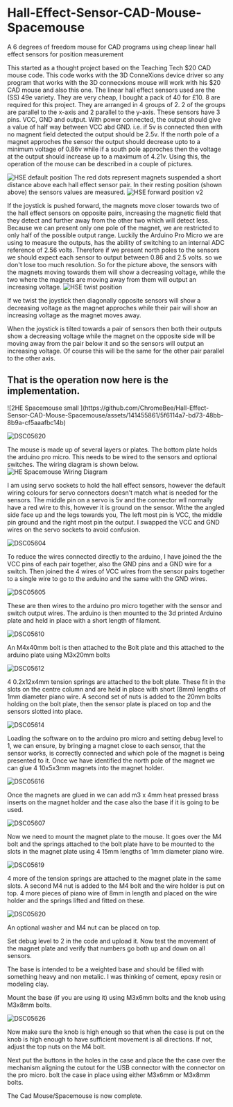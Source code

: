 # Hall-Effect-Sensor-CAD-Mouse-Spacemouse
A 6 degrees of freedom mouse for CAD programs using cheap linear hall effect sensors for position measurement

This started as a thought project based on the Teaching Tech $20 CAD mouse code. This code works with the 3D ConneXions device driver so any program that works with the 3D connecxions mouse will work with his $20 CAD mouse and also this one.
The linear hall effect sensors used are the (SS) 49e variety. They are very cheap, I bought a pack of 40 for £10. 8 are required for this project. They are arranged in 4 groups of 2. 2 of the groups are parallel to the x-axis and 2 parallel to the y-axis.
These sensors have 3 pins. VCC, GND and output. With power connected, the output should give a value of half way between VCC abd GND. i.e. if 5v is connected then with no magnent field detected the output should be 2.5v. If the north pole of a magnet approches the sensor the output should decrease upto to a minimum voltage of 0.86v while if a south pole approches then the voltage at the output should increase up to a maximum of 4.21v.
Using this, the operation of the mouse can be described in a couple of pictures.

![HSE default position](https://github.com/ChromeBee/Hall-Effect-Sensor-CAD-Mouse-Spacemouse/assets/141455861/22768b33-1452-4082-bedd-532636bab065)
The red dots represent magnets suspended a short distance above each hall effect sensor pair. In their resting position (shown above) the sensors values are measured. 
![HSE forward position v2](https://github.com/ChromeBee/Hall-Effect-Sensor-CAD-Mouse-Spacemouse/assets/141455861/e42b34f1-42dd-414b-b4ef-b3ecb01f2316)

If the joystick is pushed forward, the magnets move closer towards two of the hall effect sensors on opposite pairs, increasing the magnetic field that they detect and further away from the other two which will detect less.
Because we can present only one pole of the magnet, we are restricted to only half of the possible output range. Luckily the Arduino Pro Micro we are using to measure the outputs, has the ability of switching to an internal ADC reference of 2.56 volts. Therefore if we present north poles to the sensors we should expect each sensor to output between 0.86 and 2.5 volts. so we don't lose too much resolution.
So for the picture above, the sensors with the magnets moving towards them will show a decreasing voltage, while the two where the magnets are moving away from them will output an increasing voltage.
![HSE twist position](https://github.com/ChromeBee/Hall-Effect-Sensor-CAD-Mouse-Spacemouse/assets/141455861/fbe4f562-9d27-4331-9b0a-0155fb85486c)

If we twist the joystick then diagonally opposite sensors will show a decreasing voltage as the magnet approches while their pair will show an increasing voltage as the magnet moves away.

When the joystick is tilted towards a pair of sensors then both their outputs show a decreasing voltage while the magnet on the opposite side will be moving away from the pair below it and so the sensors will output an increasing voltage.
Of course this will be the same for the other pair parallel to the other axis.

<h2>That is the operation now here is the implementation.</h2>
![2HE Spacemouse small ](https://github.com/ChromeBee/Hall-Effect-Sensor-CAD-Mouse-Spacemouse/assets/141455861/5f6114a7-bd73-48bb-8b9a-cf5aaafbc14b)

![DSC05620](https://github.com/ChromeBee/Hall-Effect-Sensor-CAD-Mouse-Spacemouse/assets/141455861/4f5cfa1a-4475-4a92-9e19-b41e6ca1fe40)


The mouse is made up of several layers or plates. The bottom plate holds the arduino pro micro. This needs to be wired to the sensors and optional switches. The wiring diagram is shown below.
![HE Spacemouse Wiring Diagram](https://github.com/ChromeBee/Hall-Effect-Sensor-CAD-Mouse-Spacemouse/assets/141455861/ee5f8d90-065a-41cc-b25e-70e7bf3e9211)

I am using servo sockets to hold the hall effect sensors, however the default wiring colours for servo connectors doesn't match what is needed for the sensors. The middle pin on a servo is 5v and the connector wll normally have a red wire to this, however it is ground on the sensor. Withe the angled side face up and the legs towards you, The left most pin is VCC, the middle pin ground and the right most pin the output. I swapped the VCC and GND wires on the servo sockets to avoid confusion.

![DSC05604](https://github.com/ChromeBee/Hall-Effect-Sensor-CAD-Mouse-Spacemouse/assets/141455861/a20550b7-fcf4-4fb4-9411-fe3bc642fd1a)

To reduce the wires connected directly to the arduino, I have joined the the VCC pins of each pair together, also the GND pins and a GND wire for a switch. Then joined the 4 wires of VCC wires from the sensor pairs together to a single wire to go to the arduino and the same with the GND wires.

![DSC05605](https://github.com/ChromeBee/Hall-Effect-Sensor-CAD-Mouse-Spacemouse/assets/141455861/6d92b4a5-68d1-4f0a-b682-199aaa43b6e3)

These are then wires to the arduino pro micro together with the sensor and switch output wires.
The arduino is then mounted to the 3d printed Arduino plate and held in place with a short length of filament.

![DSC05610](https://github.com/ChromeBee/Hall-Effect-Sensor-CAD-Mouse-Spacemouse/assets/141455861/98bbf02a-54d8-47da-a36f-8f45aa6195c0)

An M4x40mm bolt is then attached to the Bolt plate and this attached to the arduino plate using M3x20mm bolts

![DSC05612](https://github.com/ChromeBee/Hall-Effect-Sensor-CAD-Mouse-Spacemouse/assets/141455861/d461cffb-a943-47fc-93a1-dc99661eed88)

4  0.2x12x4mm tension springs are attached to the bolt plate. These fit in the slots on the centre column and are held in place with short (8mm) lengths of 1mm diameter piano wire.
A second set of nuts is added to the 20mm bolts holding on the bolt plate, then the sensor plate is placed on top and the sensors slotted into place.

![DSC05614](https://github.com/ChromeBee/Hall-Effect-Sensor-CAD-Mouse-Spacemouse/assets/141455861/c7eb104b-5b8b-47b9-bd37-40a1d4cadbbe)

Loading the software on to the arduino pro micro and setting debug level to 1, we can ensure, by bringing a magnet close to each sensor, that the sensor works, is correctly connected and which pole of the magnet is being presented to it. Once we have identified the north pole of the magnet we can glue 4 10x5x3mm magnets into the magnet holder.

![DSC05616](https://github.com/ChromeBee/Hall-Effect-Sensor-CAD-Mouse-Spacemouse/assets/141455861/12432203-b8fb-4d10-b5e4-b7c99cad2b40)

Once the magnets are glued in we can add m3 x 4mm heat pressed brass inserts on the magnet holder and the case also the base if it is going to be used.

![DSC05607](https://github.com/ChromeBee/Hall-Effect-Sensor-CAD-Mouse-Spacemouse/assets/141455861/f1c086c7-0fb9-44e9-837d-0f4ad9233718)

Now we need to mount the magnet plate to the mouse. It goes over the M4 bolt and the springs attached to the bolt plate have to be mounted to the slots in the magnet plate using 4 15mm lengths of 1mm diameter piano wire.

![DSC05619](https://github.com/ChromeBee/Hall-Effect-Sensor-CAD-Mouse-Spacemouse/assets/141455861/3371f0a5-315b-421c-a8a9-8be6ced8bbc5)

4 more of the tension springs are attached to the magnet plate in the same slots. A second M4 nut is added to the M4 bolt and the wire holder is put on top. 4 more pieces of piano wire of 8mm in length and placed on the wire holder and the springs lifted and fitted on these.

![DSC05620](https://github.com/ChromeBee/Hall-Effect-Sensor-CAD-Mouse-Spacemouse/assets/141455861/9b4a0a46-65ac-4370-9900-0315fc3dab4f)

An optional washer and M4 nut can be placed on top.

Set debug level to 2 in the code and upload it. Now test the movement of the magnet plate and verify that numbers go both up and down on all sensors.

The base is intended to be a weighted base and should be filled with something heavy and non metalic. I was thinking of cement, epoxy resin or modeling clay. 

Mount the base (if you are using it) using M3x6mm bolts and the knob using M3x8mm bolts.

![DSC05626](https://github.com/ChromeBee/Hall-Effect-Sensor-CAD-Mouse-Spacemouse/assets/141455861/cb65caaa-9176-4a48-b3c7-6ed28052755c)

Now make sure the knob is high enough so that when the case is put on the knob is high enough to have sufficient movement is all directions. If not, adjust the top nuts on the M4 bolt.

Next put the buttons in the holes in the case and place the the case over the mechanism aligning the cutout for the USB connector with the connector on the pro micro. bolt the case in place using either M3x6mm or M3x8mm bolts.

The Cad Mouse/Spacemouse is now complete.
